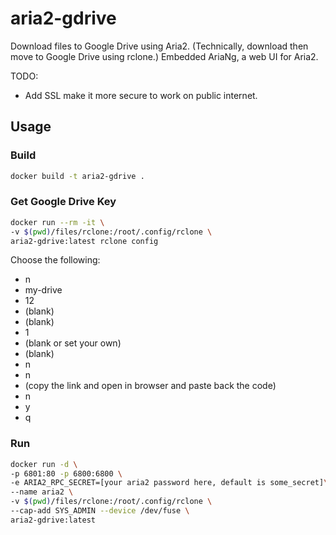 # aria2-gdrive
Download files to Google Drive using Aria2. (Technically, download then move to Google Drive using rclone.) Embedded AriaNg, a web UI for Aria2.

TODO:
- Add SSL make it more secure to work on public internet.

## Usage
### Build
```bash
docker build -t aria2-gdrive .
```

### Get Google Drive Key
```bash
docker run --rm -it \
-v $(pwd)/files/rclone:/root/.config/rclone \
aria2-gdrive:latest rclone config
```
Choose the following:
- n
- my-drive
- 12
- (blank)
- (blank)
- 1
- (blank or set your own)
- (blank)
- n
- n
- (copy the link and open in browser and paste back the code)
- n
- y
- q

### Run
```bash
docker run -d \
-p 6801:80 -p 6800:6800 \
-e ARIA2_RPC_SECRET=[your aria2 password here, default is some_secret]\
--name aria2 \
-v $(pwd)/files/rclone:/root/.config/rclone \
--cap-add SYS_ADMIN --device /dev/fuse \
aria2-gdrive:latest
```

